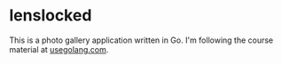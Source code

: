 # lenslocked
This is a photo gallery application written in Go. I'm following the course material at [usegolang.com](https://www.usegolang.com/).